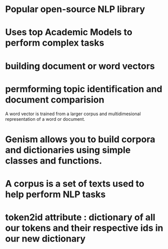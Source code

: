 # Popular open-source NLP library 
# Uses top Academic Models to perform complex tasks
# building document or word vectors
# permforming topic identification and document comparision

A word vector is trained from a larger corpus and multidimesional representation of  a word or document.
# Genism allows you to build corpora and dictionaries using simple classes and functions.
# A corpus is a set of texts used to help perform NLP tasks
# token2id attribute : dictionary of all our tokens and their respective ids in our new dictionary

